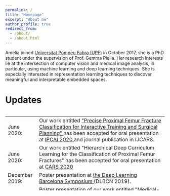 ```yaml
---
permalink: /
title: "Homepage"
excerpt: "About me"
author_profile: true
redirect_from: 
  - /about/
  - /about.html
---
```


Amelia joined [Universitat Pompeu Fabra (UPF)](https://www.upf.edu/web/ameliajimenez) in October 2017, she is a PhD student under the supervision of Prof. Gemma Piella. Her research interests lie at the intersection of computer vision and medical image analysis, in particular, using machine learning and deep learning techniques. She is especially interested in representation learning techniques to discover meaningful and interpretable embedded spaces.

Updates
======
<style>
table, tr, td {
    border: none;
}
</style>
<div style="height:250px;overflow:auto;border:0px;border-collapse: collapse;" >
<table  border="none" style="border:0px;border-collapse: collapse;" rules="none" >
<colgroup>
       <col span="1" style="width: 12%;">
       <col span="1" style="width: 88%;">
</colgroup>
<tr><td> June 2020: </td> <td> Our work entitled <a href="https://arxiv.org/abs/1902.01338"> "Precise Proximal Femur Fracture Classification for Interactive Training and Surgical Planning" </a> has been accepted for oral presentation at <a href="http://www.ipcai.org/"> IPCAI 2020 </a> and journal publication in IJCARS.
</td></tr> 
<tr><td> June 2020: </td> <td> Our work entitled "Hierarchical Deep Curriculum Learning for the Classification of Proximal Femur Fractures" has been accepted for oral presentation at <a href="https://www.cars-int.org/fileadmin/templates/downkoad/CARS2020_Preliminary_Program-28022020.pdf"> CARS 2020 </a>
</td></tr> 
<tr><td> December 2019: </td> <td> Poster presentation at <a href="https://sites.google.com/view/dlbcn2019/home"> the Deep Learning Barcelona Symposium </a> (DLBCN 2019).
</td></tr> 
<tr><td> September 2019: </td> <td> Poster presentation of our work entitled <a href="https://arxiv.org/abs/2004.00482"> "Medical-based Deep Curriculum Learning for Improved Fracture Classification" </a> at <a href="https://www.miccai2019.org/programme/poster-sessions-tentative/"></a> MICCAI 2019 </a> in Shenzhen, China.
</td></tr> 
<tr><td> September 2018: </td> <td> Oral and poster presentation of our work entitled <a href="https://arxiv.org/abs/1807.07559"> "Capsule Networks against Medical Imaging Data Challenges" </a> at <a href="https://labels.tue-image.nl/previous-editions/labels-2018/"></a> LABELS Workshop - MICCAI 2018 </a> in Granada, Spain.
</td></tr> 
<tr><td> July 2018: </td> <td> I have attended <a href="https://arxiv.org/abs/1807.07559"> PAISS Summer School </a> in Grenoble, France.
</td></tr> 
</table>
